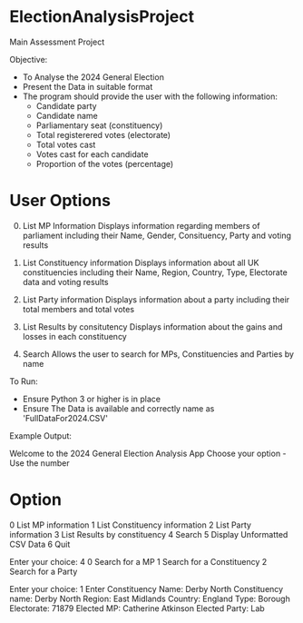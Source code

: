 # ElectionAnalysisProject
Main Assessment Project

Objective: 

- To Analyse the 2024 General Election
- Present the Data in suitable format
- The program should provide the user with the following information:
    - Candidate party
    - Candidate name
    - Parliamentary seat (constituency)
    - Total registerered votes (electorate)
    - Total votes cast
    - Votes cast for each candidate
    - Proportion of the votes (percentage)

# User Options

0. List MP Information
    Displays information regarding members of parliament including their Name, Gender, Consituency, Party and voting results

1. List Constituency information
    Displays information about all UK constituencies including their Name, Region, Country, Type, Electorate data and voting results

2. List Party information
    Displays information about a party including their total members and total votes

3. List Results by consitutency
    Displays information about the gains and losses in each constituency

4. Search
    Allows the user to search for MPs, Constituencies and Parties by name

To Run:
- Ensure Python 3 or higher is in place
- Ensure The Data is available and correctly name as 'FullDataFor2024.CSV' 

Example Output:

Welcome to the 2024 General Election Analysis App
Choose your option - Use the number
#        Option
0        List MP information
1        List Constituency information
2        List Party information
3        List Results by constituency
4        Search
5        Display Unformatted CSV Data
6        Quit

Enter your choice: 4
0        Search for a MP
1        Search for a Constituency
2        Search for a Party

Enter your choice: 1
Enter Constituency Name: Derby North
Constituency name: Derby North                              Region: East Midlands                  Country: England                   Type: Borough              Electorate: 71879                Elected MP: Catherine Atkinson        Elected Party: Lab